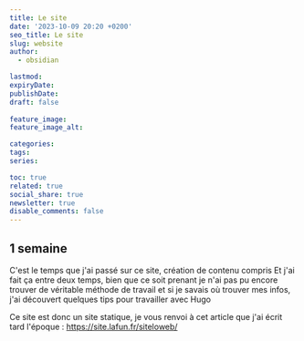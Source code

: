 ```yaml
---
title: Le site
date: '2023-10-09 20:20 +0200'
seo_title: Le site
slug: website
author:
  - obsidian

lastmod: 
expiryDate: 
publishDate: 
draft: false
  
feature_image: 
feature_image_alt: 

categories:
tags:
series:

toc: true
related: true
social_share: true
newsletter: true
disable_comments: false
---
```

## 1 semaine

C'est le temps que j'ai passé sur ce site, création de contenu compris
Et j'ai fait ça entre deux temps, bien que ce soit prenant je n'ai pas pu encore trouver de véritable méthode de travail et si je savais où trouver mes infos, j'ai découvert quelques tips pour travailler avec Hugo

Ce site est donc un site statique, je vous renvoi à cet article que j'ai écrit tard l'époque : 
https://site.lafun.fr/siteloweb/